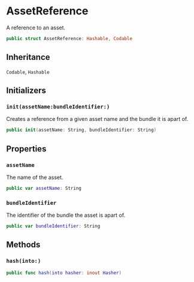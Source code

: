 # AssetReference

A reference to an asset.

``` swift
public struct AssetReference: Hashable, Codable 
```

## Inheritance

`Codable`, `Hashable`

## Initializers

### `init(assetName:bundleIdentifier:)`

Creates a reference from a given asset name and the bundle it is apart of.

``` swift
public init(assetName: String, bundleIdentifier: String) 
```

## Properties

### `assetName`

The name of the asset.

``` swift
public var assetName: String
```

### `bundleIdentifier`

The identifier of the bundle the asset is apart of.

``` swift
public var bundleIdentifier: String
```

## Methods

### `hash(into:)`

``` swift
public func hash(into hasher: inout Hasher) 
```

